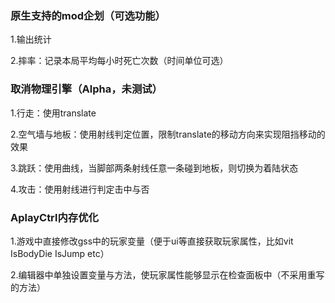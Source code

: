 ### 原生支持的mod企划（可选功能）

1.输出统计

2.摔率：记录本局平均每小时死亡次数（时间单位可选）

### 取消物理引擎（Alpha，未测试）

1.行走：使用translate

2.空气墙与地板：使用射线判定位置，限制translate的移动方向来实现阻挡移动的效果

3.跳跃：使用曲线，当脚部两条射线任意一条碰到地板，则切换为着陆状态

4.攻击：使用射线进行判定击中与否

### AplayCtrl内存优化

1.游戏中直接修改gss中的玩家变量（便于ui等直接获取玩家属性，比如vit IsBodyDie IsJump etc）

2.编辑器中单独设置变量与方法，使玩家属性能够显示在检查面板中（不采用重写的方法）
